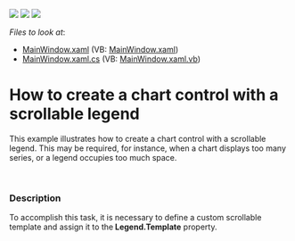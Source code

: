 <!-- default badges list -->
![](https://img.shields.io/endpoint?url=https://codecentral.devexpress.com/api/v1/VersionRange/128569486/21.1.5%2B)
[![](https://img.shields.io/badge/Open_in_DevExpress_Support_Center-FF7200?style=flat-square&logo=DevExpress&logoColor=white)](https://supportcenter.devexpress.com/ticket/details/E3565)
[![](https://img.shields.io/badge/📖_How_to_use_DevExpress_Examples-e9f6fc?style=flat-square)](https://docs.devexpress.com/GeneralInformation/403183)
<!-- default badges end -->
<!-- default file list -->
*Files to look at*:

* [MainWindow.xaml](./CS/MainWindow.xaml) (VB: [MainWindow.xaml](./VB/MainWindow.xaml))
* [MainWindow.xaml.cs](./CS/MainWindow.xaml.cs) (VB: [MainWindow.xaml.vb](./VB/MainWindow.xaml.vb))
<!-- default file list end -->
# How to create a chart control with a scrollable legend


<p>This example illustrates how to create a chart control with a scrollable legend. This may be required, for instance, when a chart displays too many series, or a legend occupies too much space.</p><br />



<h3>Description</h3>

<p>To accomplish this task, it is necessary to define a custom scrollable template and assign it to the<strong> Legend.Template</strong> property.</p>

<br/>


